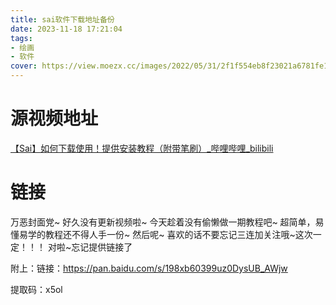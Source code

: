 ```yaml
---
title: sai软件下载地址备份
date: 2023-11-18 17:21:04
tags:
- 绘画
- 软件
cover: https://view.moezx.cc/images/2022/05/31/2f1f554eb8f23021a6781fe1c62caf92.jpg
---
```




# 源视频地址

[【Sai】如何下载使用！提供安装教程（附带笔刷）_哔哩哔哩_bilibili](https://www.bilibili.com/video/BV1fL4y1a7cB/)

# 链接

万恶封面党~ 好久没有更新视频啦~ 今天趁着没有偷懒做一期教程吧~ 超简单，易懂易学的教程还不得人手一份~ 然后呢~ 喜欢的话不要忘记三连加关注哦~这次一定！！！ 对啦~忘记提供链接了

 附上：链接：https://pan.baidu.com/s/198xb60399uz0DysUB_AWjw 

提取码：x5ol
